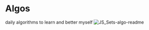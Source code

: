 # Algos
daily algorithms to learn and better myself
![JS_Sets-algo-readme](https://github.com/Jaypa92/Algos/assets/96949038/4b704e60-891b-4ece-9639-395e159377ca)
